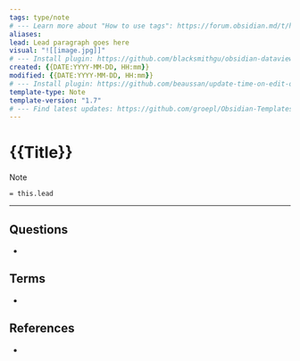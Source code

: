 ```yaml
---
tags: type/note
# --- Learn more about "How to use tags": https://forum.obsidian.md/t/how-to-use-tags/
aliases:
lead: Lead paragraph goes here
visual: "![[image.jpg]]"
# --- Install plugin: https://github.com/blacksmithgu/obsidian-dataview
created: {{DATE:YYYY-MM-DD, HH:mm}}
modified: {{DATE:YYYY-MM-DD, HH:mm}}
# --- Install plugin: https://github.com/beaussan/update-time-on-edit-obsidian
template-type: Note
template-version: "1.7"
# --- Find latest updates: https://github.com/groepl/Obsidian-Templates
---
```


# {{Title}}

<!-- Main content of my thoughts really -->

> [!Note]
> `= this.lead`

---
## Questions
<!-- What remains for you to consider? --> 
- 

## Terms
<!-- Links to definition pages -->
- 

## References
<!-- Links to pages not referenced in the content -->
- 